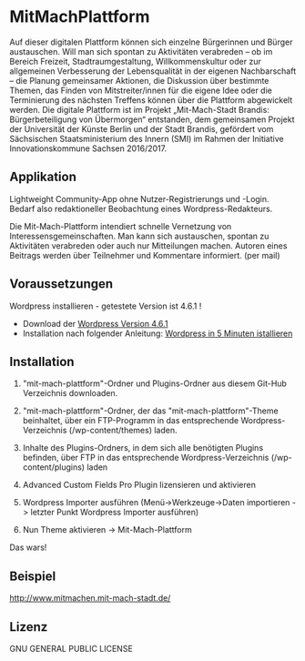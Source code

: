 # MitMachPlattform
Auf dieser digitalen Plattform können sich einzelne Bürgerinnen und Bürger austauschen. Will man sich spontan zu Aktivitäten verabreden – ob im Bereich Freizeit, Stadtraumgestaltung, Willkommenskultur oder zur allgemeinen Verbesserung der Lebensqualität in der eigenen Nachbarschaft – die Planung gemeinsamer Aktionen, die Diskussion über bestimmte Themen, das Finden von Mitstreiter/innen für die eigene Idee oder die Terminierung des nächsten Treffens können über die Plattform abgewickelt werden. Die digitale Plattform ist im Projekt „Mit-Mach-Stadt Brandis: Bürgerbeteiligung von Übermorgen“ entstanden, dem gemeinsamen Projekt der Universität der Künste Berlin und der Stadt Brandis, gefördert vom Sächsischen Staatsministerium des Innern (SMI) im Rahmen der Initiative Innovationskommune Sachsen 2016/2017.

## Applikation
Lightweight Community-App ohne Nutzer-Registrierungs und -Login.
Bedarf also redaktioneller Beobachtung eines Wordpress-Redakteurs.

Die Mit-Mach-Plattform intendiert schnelle Vernetzung von Interessensgemeinschaften.
Man kann sich austauschen, spontan zu Aktivitäten verabreden oder auch nur Mitteilungen machen.
Autoren eines Beitrags werden über Teilnehmer und Kommentare informiert. (per mail)


## Voraussetzungen
Wordpress installieren - getestete Version ist 4.6.1 !
   - Download der [Wordpress Version 4.6.1](https://wordpress.org/download/release-archive/)
   - Installation nach folgender Anleitung:
      [Wordpress in 5 Minuten istallieren](https://www.blogaufbau.de/wordpress-installieren-in-5-minuten/)

## Installation

1. "mit-mach-plattform"-Ordner und Plugins-Ordner aus diesem Git-Hub Verzeichnis downloaden.

2. "mit-mach-plattform"-Ordner, der das "mit-mach-plattform"-Theme beinhaltet, über ein FTP-Programm in das entsprechende Wordpress-Verzeichnis (/wp-content/themes) laden.

3. Inhalte des Plugins-Ordners, in dem sich alle benötigten Plugins befinden, über FTP in das entsprechende Wordpress-Verzeichnis (/wp-content/plugins) laden

4. Advanced Custom Fields Pro Plugin lizensieren und aktivieren

5. Wordpress Importer ausführen (Menü->Werkzeuge->Daten importieren -> letzter Punkt Wordpress Importer ausführen)

6. Nun Theme aktivieren -> Mit-Mach-Plattform

Das wars!

## Beispiel

http://www.mitmachen.mit-mach-stadt.de/


## Lizenz

GNU GENERAL PUBLIC LICENSE


